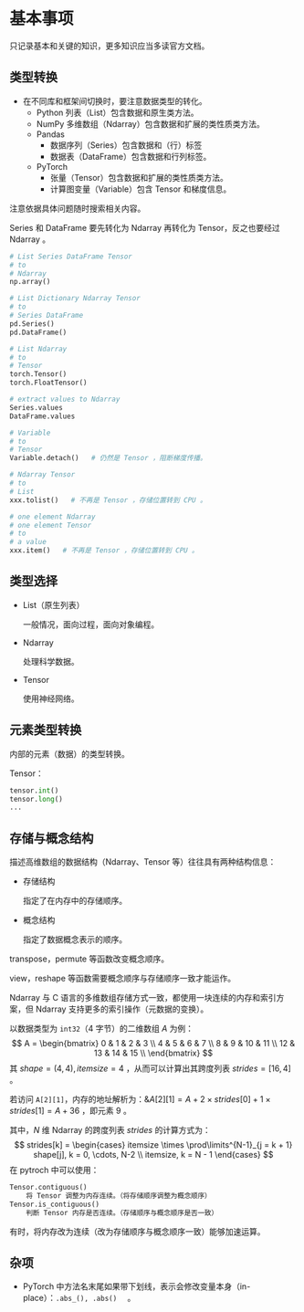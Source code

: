 # 基本事项

只记录基本和关键的知识，更多知识应当多读官方文档。

## 类型转换

- 在不同库和框架间切换时，要注意数据类型的转化。
  - Python 列表（List）包含数据和原生类方法。
  - NumPy 多维数组（Ndarray）包含数据和扩展的类性质类方法。
  - Pandas
    - 数据序列（Series）包含数据和（行）标签
    - 数据表（DataFrame）包含数据和行列标签。
  - PyTorch
    - 张量（Tensor）包含数据和扩展的类性质类方法。
    - 计算图变量（Variable）包含 Tensor 和梯度信息。

注意依据具体问题随时搜索相关内容。

Series 和 DataFrame 要先转化为 Ndarray 再转化为 Tensor，反之也要经过 Ndarray 。

```python
# List Series DataFrame Tensor
# to
# Ndarray
np.array()

# List Dictionary Ndarray Tensor
# to
# Series DataFrame
pd.Series()
pd.DataFrame()

# List Ndarray
# to
# Tensor
torch.Tensor()
torch.FloatTensor()

# extract values to Ndarray
Series.values
DataFrame.values

# Variable
# to
# Tensor
Variable.detach()   # 仍然是 Tensor ，阻断梯度传播。

# Ndarray Tensor
# to
# List
xxx.tolist()   # 不再是 Tensor ，存储位置转到 CPU 。

# one element Ndarray
# one element Tensor
# to
# a value
xxx.item()   # 不再是 Tensor ，存储位置转到 CPU 。
```

## 类型选择

- List（原生列表）

	一般情况，面向过程，面向对象编程。

- Ndarray

	处理科学数据。

- Tensor

	使用神经网络。

## 元素类型转换

内部的元素（数据）的类型转换。

Tensor：

```python
tensor.int()
tensor.long()
...
```

## 存储与概念结构

描述高维数组的数据结构（Ndarray、Tensor 等）往往具有两种结构信息：

- 存储结构

	指定了在内存中的存储顺序。

- 概念结构

	指定了数据概念表示的顺序。

transpose，permute 等函数改变概念顺序。

view，reshape 等函数需要概念顺序与存储顺序一致才能运作。

Ndarray 与 C 语言的多维数组存储方式一致，都使用一块连续的内存和索引方案，但 Ndarray 支持更多的索引操作（元数据的变换）。

以数据类型为 `int32`（4 字节）的二维数组 $A$ 为例：
$$
A = \begin{bmatrix}
0 & 1 & 2 & 3 \\
4 & 5 & 6 & 7 \\
8 & 9 & 10 & 11 \\
12 & 13 & 14 & 15 \\
\end{bmatrix}
$$
其 $shape = (4, 4), itemsize = 4$ ，从而可以计算出其跨度列表 $strides = [16, 4]$ 。

若访问 `A[2][1]`，内存的地址解析为：$\&A[2][1] = A + 2 \times strides[0] + 1 \times strides[1] = A + 36$ ，即元素 $9$ 。

其中，$N$ 维 Ndarray 的跨度列表 $strides$ 的计算方式为：
$$
strides[k] = \begin{cases}
itemsize \times \prod\limits^{N-1}_{j = k + 1} shape[j], k = 0, \cdots, N-2 \\
itemsize, k = N - 1
\end{cases}
$$
在 pytroch 中可以使用：

```python
Tensor.contiguous()
	将 Tensor 调整为内存连续。（将存储顺序调整为概念顺序）
Tensor.is_contiguous()
	判断 Tensor 内存是否连续。（存储顺序与概念顺序是否一致）
```

有时，将内存改为连续（改为存储顺序与概念顺序一致）能够加速运算。

## 杂项

- PyTorch 中方法名末尾如果带下划线，表示会修改变量本身（in-place）：`.abs_(), .abs()  ` 。